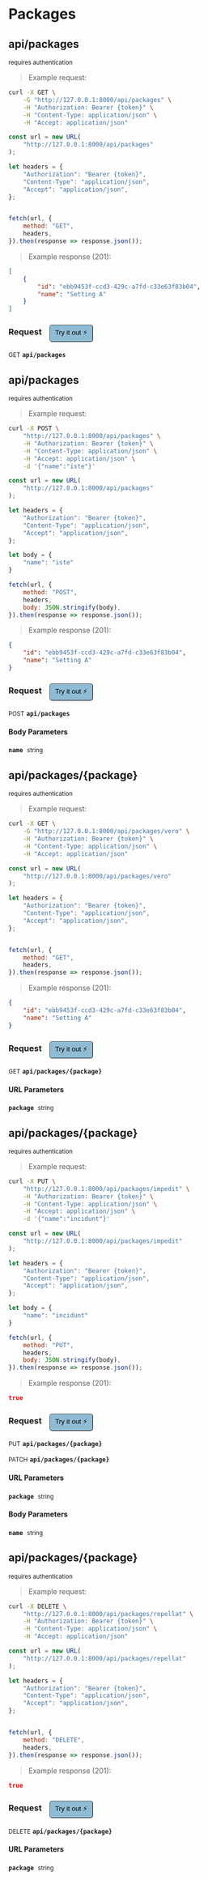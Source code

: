 # Packages


## api/packages

<small class="badge badge-darkred">requires authentication</small>



> Example request:

```bash
curl -X GET \
    -G "http://127.0.0.1:8000/api/packages" \
    -H "Authorization: Bearer {token}" \
    -H "Content-Type: application/json" \
    -H "Accept: application/json"
```

```javascript
const url = new URL(
    "http://127.0.0.1:8000/api/packages"
);

let headers = {
    "Authorization": "Bearer {token}",
    "Content-Type": "application/json",
    "Accept": "application/json",
};


fetch(url, {
    method: "GET",
    headers,
}).then(response => response.json());
```


> Example response (201):

```json
[
    {
        "id": "ebb9453f-ccd3-429c-a7fd-c33e63f83b04",
        "name": "Setting A"
    }
]
```
<div id="execution-results-GETapi-packages" hidden>
    <blockquote>Received response<span id="execution-response-status-GETapi-packages"></span>:</blockquote>
    <pre class="json"><code id="execution-response-content-GETapi-packages"></code></pre>
</div>
<div id="execution-error-GETapi-packages" hidden>
    <blockquote>Request failed with error:</blockquote>
    <pre><code id="execution-error-message-GETapi-packages"></code></pre>
</div>
<form id="form-GETapi-packages" data-method="GET" data-path="api/packages" data-authed="1" data-hasfiles="0" data-headers='{"Authorization":"Bearer {token}","Content-Type":"application\/json","Accept":"application\/json"}' onsubmit="event.preventDefault(); executeTryOut('GETapi-packages', this);">
<h3>
    Request&nbsp;&nbsp;&nbsp;
        <button type="button" style="background-color: #8fbcd4; padding: 5px 10px; border-radius: 5px; border-width: thin;" id="btn-tryout-GETapi-packages" onclick="tryItOut('GETapi-packages');">Try it out ⚡</button>
    <button type="button" style="background-color: #c97a7e; padding: 5px 10px; border-radius: 5px; border-width: thin;" id="btn-canceltryout-GETapi-packages" onclick="cancelTryOut('GETapi-packages');" hidden>Cancel</button>&nbsp;&nbsp;
    <button type="submit" style="background-color: #6ac174; padding: 5px 10px; border-radius: 5px; border-width: thin;" id="btn-executetryout-GETapi-packages" hidden>Send Request 💥</button>
    </h3>
<p>
<small class="badge badge-green">GET</small>
 <b><code>api/packages</code></b>
</p>
<p>
<label id="auth-GETapi-packages" hidden>Authorization header: <b><code>Bearer </code></b><input type="text" name="Authorization" data-prefix="Bearer " data-endpoint="GETapi-packages" data-component="header"></label>
</p>
</form>


## api/packages

<small class="badge badge-darkred">requires authentication</small>



> Example request:

```bash
curl -X POST \
    "http://127.0.0.1:8000/api/packages" \
    -H "Authorization: Bearer {token}" \
    -H "Content-Type: application/json" \
    -H "Accept: application/json" \
    -d '{"name":"iste"}'

```

```javascript
const url = new URL(
    "http://127.0.0.1:8000/api/packages"
);

let headers = {
    "Authorization": "Bearer {token}",
    "Content-Type": "application/json",
    "Accept": "application/json",
};

let body = {
    "name": "iste"
}

fetch(url, {
    method: "POST",
    headers,
    body: JSON.stringify(body),
}).then(response => response.json());
```


> Example response (201):

```json
{
    "id": "ebb9453f-ccd3-429c-a7fd-c33e63f83b04",
    "name": "Setting A"
}
```
<div id="execution-results-POSTapi-packages" hidden>
    <blockquote>Received response<span id="execution-response-status-POSTapi-packages"></span>:</blockquote>
    <pre class="json"><code id="execution-response-content-POSTapi-packages"></code></pre>
</div>
<div id="execution-error-POSTapi-packages" hidden>
    <blockquote>Request failed with error:</blockquote>
    <pre><code id="execution-error-message-POSTapi-packages"></code></pre>
</div>
<form id="form-POSTapi-packages" data-method="POST" data-path="api/packages" data-authed="1" data-hasfiles="0" data-headers='{"Authorization":"Bearer {token}","Content-Type":"application\/json","Accept":"application\/json"}' onsubmit="event.preventDefault(); executeTryOut('POSTapi-packages', this);">
<h3>
    Request&nbsp;&nbsp;&nbsp;
        <button type="button" style="background-color: #8fbcd4; padding: 5px 10px; border-radius: 5px; border-width: thin;" id="btn-tryout-POSTapi-packages" onclick="tryItOut('POSTapi-packages');">Try it out ⚡</button>
    <button type="button" style="background-color: #c97a7e; padding: 5px 10px; border-radius: 5px; border-width: thin;" id="btn-canceltryout-POSTapi-packages" onclick="cancelTryOut('POSTapi-packages');" hidden>Cancel</button>&nbsp;&nbsp;
    <button type="submit" style="background-color: #6ac174; padding: 5px 10px; border-radius: 5px; border-width: thin;" id="btn-executetryout-POSTapi-packages" hidden>Send Request 💥</button>
    </h3>
<p>
<small class="badge badge-black">POST</small>
 <b><code>api/packages</code></b>
</p>
<p>
<label id="auth-POSTapi-packages" hidden>Authorization header: <b><code>Bearer </code></b><input type="text" name="Authorization" data-prefix="Bearer " data-endpoint="POSTapi-packages" data-component="header"></label>
</p>
<h4 class="fancy-heading-panel"><b>Body Parameters</b></h4>
<p>
<b><code>name</code></b>&nbsp;&nbsp;<small>string</small>  &nbsp;
<input type="text" name="name" data-endpoint="POSTapi-packages" data-component="body" required  hidden>
<br>

</p>

</form>


## api/packages/{package}

<small class="badge badge-darkred">requires authentication</small>



> Example request:

```bash
curl -X GET \
    -G "http://127.0.0.1:8000/api/packages/vero" \
    -H "Authorization: Bearer {token}" \
    -H "Content-Type: application/json" \
    -H "Accept: application/json"
```

```javascript
const url = new URL(
    "http://127.0.0.1:8000/api/packages/vero"
);

let headers = {
    "Authorization": "Bearer {token}",
    "Content-Type": "application/json",
    "Accept": "application/json",
};


fetch(url, {
    method: "GET",
    headers,
}).then(response => response.json());
```


> Example response (201):

```json
{
    "id": "ebb9453f-ccd3-429c-a7fd-c33e63f83b04",
    "name": "Setting A"
}
```
<div id="execution-results-GETapi-packages--package-" hidden>
    <blockquote>Received response<span id="execution-response-status-GETapi-packages--package-"></span>:</blockquote>
    <pre class="json"><code id="execution-response-content-GETapi-packages--package-"></code></pre>
</div>
<div id="execution-error-GETapi-packages--package-" hidden>
    <blockquote>Request failed with error:</blockquote>
    <pre><code id="execution-error-message-GETapi-packages--package-"></code></pre>
</div>
<form id="form-GETapi-packages--package-" data-method="GET" data-path="api/packages/{package}" data-authed="1" data-hasfiles="0" data-headers='{"Authorization":"Bearer {token}","Content-Type":"application\/json","Accept":"application\/json"}' onsubmit="event.preventDefault(); executeTryOut('GETapi-packages--package-', this);">
<h3>
    Request&nbsp;&nbsp;&nbsp;
        <button type="button" style="background-color: #8fbcd4; padding: 5px 10px; border-radius: 5px; border-width: thin;" id="btn-tryout-GETapi-packages--package-" onclick="tryItOut('GETapi-packages--package-');">Try it out ⚡</button>
    <button type="button" style="background-color: #c97a7e; padding: 5px 10px; border-radius: 5px; border-width: thin;" id="btn-canceltryout-GETapi-packages--package-" onclick="cancelTryOut('GETapi-packages--package-');" hidden>Cancel</button>&nbsp;&nbsp;
    <button type="submit" style="background-color: #6ac174; padding: 5px 10px; border-radius: 5px; border-width: thin;" id="btn-executetryout-GETapi-packages--package-" hidden>Send Request 💥</button>
    </h3>
<p>
<small class="badge badge-green">GET</small>
 <b><code>api/packages/{package}</code></b>
</p>
<p>
<label id="auth-GETapi-packages--package-" hidden>Authorization header: <b><code>Bearer </code></b><input type="text" name="Authorization" data-prefix="Bearer " data-endpoint="GETapi-packages--package-" data-component="header"></label>
</p>
<h4 class="fancy-heading-panel"><b>URL Parameters</b></h4>
<p>
<b><code>package</code></b>&nbsp;&nbsp;<small>string</small>  &nbsp;
<input type="text" name="package" data-endpoint="GETapi-packages--package-" data-component="url" required  hidden>
<br>

</p>
</form>


## api/packages/{package}

<small class="badge badge-darkred">requires authentication</small>



> Example request:

```bash
curl -X PUT \
    "http://127.0.0.1:8000/api/packages/impedit" \
    -H "Authorization: Bearer {token}" \
    -H "Content-Type: application/json" \
    -H "Accept: application/json" \
    -d '{"name":"incidunt"}'

```

```javascript
const url = new URL(
    "http://127.0.0.1:8000/api/packages/impedit"
);

let headers = {
    "Authorization": "Bearer {token}",
    "Content-Type": "application/json",
    "Accept": "application/json",
};

let body = {
    "name": "incidunt"
}

fetch(url, {
    method: "PUT",
    headers,
    body: JSON.stringify(body),
}).then(response => response.json());
```


> Example response (201):

```json
true
```
<div id="execution-results-PUTapi-packages--package-" hidden>
    <blockquote>Received response<span id="execution-response-status-PUTapi-packages--package-"></span>:</blockquote>
    <pre class="json"><code id="execution-response-content-PUTapi-packages--package-"></code></pre>
</div>
<div id="execution-error-PUTapi-packages--package-" hidden>
    <blockquote>Request failed with error:</blockquote>
    <pre><code id="execution-error-message-PUTapi-packages--package-"></code></pre>
</div>
<form id="form-PUTapi-packages--package-" data-method="PUT" data-path="api/packages/{package}" data-authed="1" data-hasfiles="0" data-headers='{"Authorization":"Bearer {token}","Content-Type":"application\/json","Accept":"application\/json"}' onsubmit="event.preventDefault(); executeTryOut('PUTapi-packages--package-', this);">
<h3>
    Request&nbsp;&nbsp;&nbsp;
        <button type="button" style="background-color: #8fbcd4; padding: 5px 10px; border-radius: 5px; border-width: thin;" id="btn-tryout-PUTapi-packages--package-" onclick="tryItOut('PUTapi-packages--package-');">Try it out ⚡</button>
    <button type="button" style="background-color: #c97a7e; padding: 5px 10px; border-radius: 5px; border-width: thin;" id="btn-canceltryout-PUTapi-packages--package-" onclick="cancelTryOut('PUTapi-packages--package-');" hidden>Cancel</button>&nbsp;&nbsp;
    <button type="submit" style="background-color: #6ac174; padding: 5px 10px; border-radius: 5px; border-width: thin;" id="btn-executetryout-PUTapi-packages--package-" hidden>Send Request 💥</button>
    </h3>
<p>
<small class="badge badge-darkblue">PUT</small>
 <b><code>api/packages/{package}</code></b>
</p>
<p>
<small class="badge badge-purple">PATCH</small>
 <b><code>api/packages/{package}</code></b>
</p>
<p>
<label id="auth-PUTapi-packages--package-" hidden>Authorization header: <b><code>Bearer </code></b><input type="text" name="Authorization" data-prefix="Bearer " data-endpoint="PUTapi-packages--package-" data-component="header"></label>
</p>
<h4 class="fancy-heading-panel"><b>URL Parameters</b></h4>
<p>
<b><code>package</code></b>&nbsp;&nbsp;<small>string</small>  &nbsp;
<input type="text" name="package" data-endpoint="PUTapi-packages--package-" data-component="url" required  hidden>
<br>

</p>
<h4 class="fancy-heading-panel"><b>Body Parameters</b></h4>
<p>
<b><code>name</code></b>&nbsp;&nbsp;<small>string</small>  &nbsp;
<input type="text" name="name" data-endpoint="PUTapi-packages--package-" data-component="body" required  hidden>
<br>

</p>

</form>


## api/packages/{package}

<small class="badge badge-darkred">requires authentication</small>



> Example request:

```bash
curl -X DELETE \
    "http://127.0.0.1:8000/api/packages/repellat" \
    -H "Authorization: Bearer {token}" \
    -H "Content-Type: application/json" \
    -H "Accept: application/json"
```

```javascript
const url = new URL(
    "http://127.0.0.1:8000/api/packages/repellat"
);

let headers = {
    "Authorization": "Bearer {token}",
    "Content-Type": "application/json",
    "Accept": "application/json",
};


fetch(url, {
    method: "DELETE",
    headers,
}).then(response => response.json());
```


> Example response (201):

```json
true
```
<div id="execution-results-DELETEapi-packages--package-" hidden>
    <blockquote>Received response<span id="execution-response-status-DELETEapi-packages--package-"></span>:</blockquote>
    <pre class="json"><code id="execution-response-content-DELETEapi-packages--package-"></code></pre>
</div>
<div id="execution-error-DELETEapi-packages--package-" hidden>
    <blockquote>Request failed with error:</blockquote>
    <pre><code id="execution-error-message-DELETEapi-packages--package-"></code></pre>
</div>
<form id="form-DELETEapi-packages--package-" data-method="DELETE" data-path="api/packages/{package}" data-authed="1" data-hasfiles="0" data-headers='{"Authorization":"Bearer {token}","Content-Type":"application\/json","Accept":"application\/json"}' onsubmit="event.preventDefault(); executeTryOut('DELETEapi-packages--package-', this);">
<h3>
    Request&nbsp;&nbsp;&nbsp;
        <button type="button" style="background-color: #8fbcd4; padding: 5px 10px; border-radius: 5px; border-width: thin;" id="btn-tryout-DELETEapi-packages--package-" onclick="tryItOut('DELETEapi-packages--package-');">Try it out ⚡</button>
    <button type="button" style="background-color: #c97a7e; padding: 5px 10px; border-radius: 5px; border-width: thin;" id="btn-canceltryout-DELETEapi-packages--package-" onclick="cancelTryOut('DELETEapi-packages--package-');" hidden>Cancel</button>&nbsp;&nbsp;
    <button type="submit" style="background-color: #6ac174; padding: 5px 10px; border-radius: 5px; border-width: thin;" id="btn-executetryout-DELETEapi-packages--package-" hidden>Send Request 💥</button>
    </h3>
<p>
<small class="badge badge-red">DELETE</small>
 <b><code>api/packages/{package}</code></b>
</p>
<p>
<label id="auth-DELETEapi-packages--package-" hidden>Authorization header: <b><code>Bearer </code></b><input type="text" name="Authorization" data-prefix="Bearer " data-endpoint="DELETEapi-packages--package-" data-component="header"></label>
</p>
<h4 class="fancy-heading-panel"><b>URL Parameters</b></h4>
<p>
<b><code>package</code></b>&nbsp;&nbsp;<small>string</small>  &nbsp;
<input type="text" name="package" data-endpoint="DELETEapi-packages--package-" data-component="url" required  hidden>
<br>

</p>
</form>



